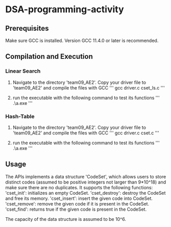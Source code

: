 # DSA-programming-activity

## Prerequisites

Make sure GCC is installed. Version GCC 11.4.0 or later is recommended.

## Compilation and Execution

### Linear Search

1. Navigate to the directory 'team09_AE2'. Copy your driver file to 'team09_AE2' and compile the files with GCC
'''
gcc driver.c cset_ls.c
'''

2. run the executable with the following command to test its functions
'''
.\a.exe
'''

### Hash-Table

1. Navigate to the directory 'team09_AE2'. Copy your driver file to 'team09_AE2' and compile the files with GCC
'''
gcc driver.c cset.c
'''

2. run the executable with the following command to test its functions
'''
.\a.exe
'''

## Usage

The APIs implements a data structure 'CodeSet', which allows users to store distinct codes (assumed to be positive integers not larger than 9*10^18) and make sure there are no duplicates. It supports the following functions:
'cset_init': initializes an empty CodeSet.
'cset_destroy': destroy the CodeSet and free its memory.
'cset_insert': insert the given code into CodeSet.
'cset_remove': remove the given code if it is present in the CodeSet.
'cset_find': returns true if the given code is present in the CodeSet.

The capacity of the data structure is assumed to be 10^6.
